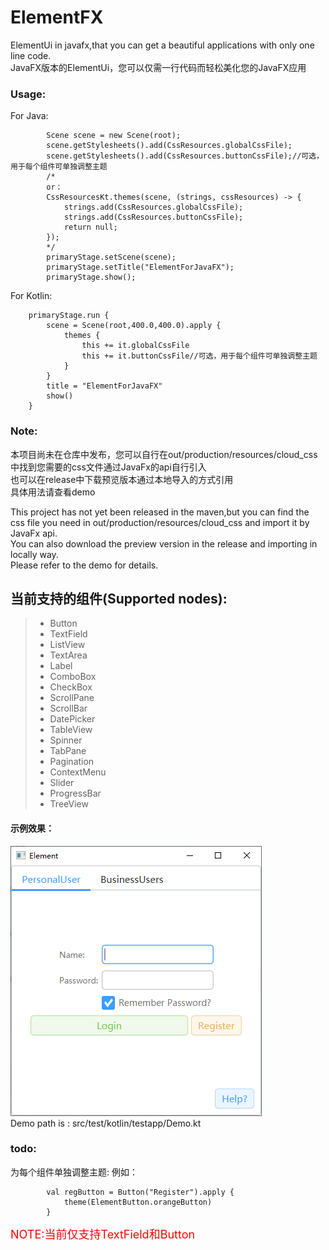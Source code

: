 # ElementFX

ElementUi in javafx,that you can get a beautiful applications with only one line code.  
JavaFX版本的ElementUi，您可以仅需一行代码而轻松美化您的JavaFX应用

### Usage:

For Java:
```
        Scene scene = new Scene(root);
        scene.getStylesheets().add(CssResources.globalCssFile);
        scene.getStylesheets().add(CssResources.buttonCssFile);//可选，用于每个组件可单独调整主题
        /*
        or：
        CssResourcesKt.themes(scene, (strings, cssResources) -> {
            strings.add(CssResources.globalCssFile);
            strings.add(CssResources.buttonCssFile);
            return null;
        });
        */
        primaryStage.setScene(scene);
        primaryStage.setTitle("ElementForJavaFX");
        primaryStage.show();
```
For Kotlin:
```
    primaryStage.run {
        scene = Scene(root,400.0,400.0).apply {
            themes {
                this += it.globalCssFile
                this += it.buttonCssFile//可选，用于每个组件可单独调整主题
            }
        }
        title = "ElementForJavaFX"
        show()
    }
```

### Note:

本项目尚未在仓库中发布，您可以自行在out/production/resources/cloud_css中找到您需要的css文件通过JavaFx的api自行引入  
也可以在release中下载预览版本通过本地导入的方式引用  
具体用法请查看demo

This project has not yet been released in the maven,but you can find the css file you need in out/production/resources/cloud_css and import it by JavaFx api.  
You can also download the preview version in the release and importing in locally way.  
Please refer to the demo for details.


## 当前支持的组件(Supported nodes):
> + Button
> + TextField
> + ListView
> + TextArea
> + Label
> + ComboBox
> + CheckBox
> + ScrollPane
> + ScrollBar
> + DatePicker
> + TableView
> + Spinner
> + TabPane
> + Pagination
> + ContextMenu
> + Slider
> + ProgressBar
> + TreeView

#### 示例效果：
![Screen](screenshot/screen_1.0.png)  
Demo path is : src/test/kotlin/testapp/Demo.kt


### todo:
为每个组件单独调整主题:
例如：
```
        val regButton = Button("Register").apply {
            theme(ElementButton.orangeButton)
        }
```
<font color="red" size="4px">NOTE:当前仅支持TextField和Button</font>